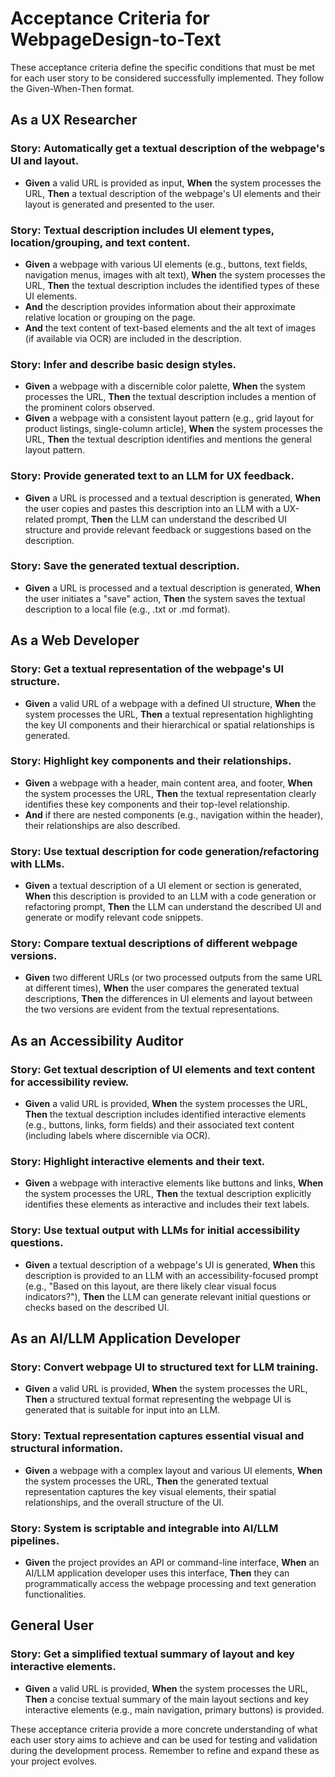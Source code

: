 # Acceptance Criteria for WebpageDesign-to-Text

These acceptance criteria define the specific conditions that must be met for each user story to be considered successfully implemented. They follow the Given-When-Then format.

## As a UX Researcher

### Story: Automatically get a textual description of the webpage's UI and layout.
* **Given** a valid URL is provided as input,
    **When** the system processes the URL,
    **Then** a textual description of the webpage's UI elements and their layout is generated and presented to the user.

### Story: Textual description includes UI element types, location/grouping, and text content.
* **Given** a webpage with various UI elements (e.g., buttons, text fields, navigation menus, images with alt text),
    **When** the system processes the URL,
    **Then** the textual description includes the identified types of these UI elements.
* **And** the description provides information about their approximate relative location or grouping on the page.
* **And** the text content of text-based elements and the alt text of images (if available via OCR) are included in the description.

### Story: Infer and describe basic design styles.
* **Given** a webpage with a discernible color palette,
    **When** the system processes the URL,
    **Then** the textual description includes a mention of the prominent colors observed.
* **Given** a webpage with a consistent layout pattern (e.g., grid layout for product listings, single-column article),
    **When** the system processes the URL,
    **Then** the textual description identifies and mentions the general layout pattern.

### Story: Provide generated text to an LLM for UX feedback.
* **Given** a URL is processed and a textual description is generated,
    **When** the user copies and pastes this description into an LLM with a UX-related prompt,
    **Then** the LLM can understand the described UI structure and provide relevant feedback or suggestions based on the description.

### Story: Save the generated textual description.
* **Given** a URL is processed and a textual description is generated,
    **When** the user initiates a "save" action,
    **Then** the system saves the textual description to a local file (e.g., .txt or .md format).

## As a Web Developer

### Story: Get a textual representation of the webpage's UI structure.
* **Given** a valid URL of a webpage with a defined UI structure,
    **When** the system processes the URL,
    **Then** a textual representation highlighting the key UI components and their hierarchical or spatial relationships is generated.

### Story: Highlight key components and their relationships.
* **Given** a webpage with a header, main content area, and footer,
    **When** the system processes the URL,
    **Then** the textual representation clearly identifies these key components and their top-level relationship.
* **And** if there are nested components (e.g., navigation within the header), their relationships are also described.

### Story: Use textual description for code generation/refactoring with LLMs.
* **Given** a textual description of a UI element or section is generated,
    **When** this description is provided to an LLM with a code generation or refactoring prompt,
    **Then** the LLM can understand the described UI and generate or modify relevant code snippets.

### Story: Compare textual descriptions of different webpage versions.
* **Given** two different URLs (or two processed outputs from the same URL at different times),
    **When** the user compares the generated textual descriptions,
    **Then** the differences in UI elements and layout between the two versions are evident from the textual representations.

## As an Accessibility Auditor

### Story: Get textual description of UI elements and text content for accessibility review.
* **Given** a valid URL is provided,
    **When** the system processes the URL,
    **Then** the textual description includes identified interactive elements (e.g., buttons, links, form fields) and their associated text content (including labels where discernible via OCR).

### Story: Highlight interactive elements and their text.
* **Given** a webpage with interactive elements like buttons and links,
    **When** the system processes the URL,
    **Then** the textual description explicitly identifies these elements as interactive and includes their text labels.

### Story: Use textual output with LLMs for initial accessibility questions.
* **Given** a textual description of a webpage's UI is generated,
    **When** this description is provided to an LLM with an accessibility-focused prompt (e.g., "Based on this layout, are there likely clear visual focus indicators?"),
    **Then** the LLM can generate relevant initial questions or checks based on the described UI.

## As an AI/LLM Application Developer

### Story: Convert webpage UI to structured text for LLM training.
* **Given** a valid URL is provided,
    **When** the system processes the URL,
    **Then** a structured textual format representing the webpage UI is generated that is suitable for input into an LLM.

### Story: Textual representation captures essential visual and structural information.
* **Given** a webpage with a complex layout and various UI elements,
    **When** the system processes the URL,
    **Then** the generated textual representation captures the key visual elements, their spatial relationships, and the overall structure of the UI.

### Story: System is scriptable and integrable into AI/LLM pipelines.
* **Given** the project provides an API or command-line interface,
    **When** an AI/LLM application developer uses this interface,
    **Then** they can programmatically access the webpage processing and text generation functionalities.

## General User

### Story: Get a simplified textual summary of layout and key interactive elements.
* **Given** a valid URL is provided,
    **When** the system processes the URL,
    **Then** a concise textual summary of the main layout sections and key interactive elements (e.g., main navigation, primary buttons) is provided.

These acceptance criteria provide a more concrete understanding of what each user story aims to achieve and can be used for testing and validation during the development process. Remember to refine and expand these as your project evolves.
